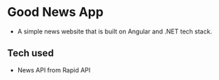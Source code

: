 # Good News App

-   A simple news website that is built on Angular and .NET tech stack.

## Tech used

-  News API from Rapid API
